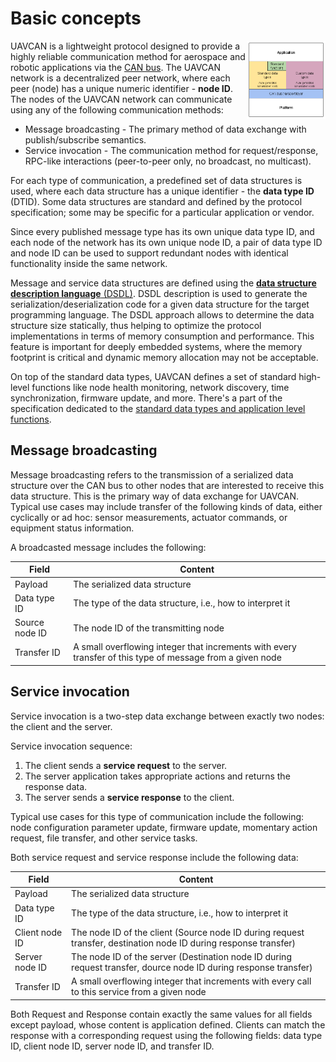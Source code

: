 ---
---

# Basic concepts

<a  href="figures/architecture.png">
<img src="figures/architecture.png" style="float: right; max-width: 25%"/>
</a>

UAVCAN is a lightweight protocol designed to provide a highly reliable communication method for aerospace and robotic
applications via the [CAN bus](https://en.wikipedia.org/wiki/CAN_bus).
The UAVCAN network is a decentralized peer network, where each peer (node) has a unique numeric identifier -
**node ID**.
The nodes of the UAVCAN network can communicate using any of the following communication methods:

* Message broadcasting - The primary method of data exchange with publish/subscribe semantics.
* Service invocation - The communication method for request/response, RPC-like interactions (peer-to-peer only,
no broadcast, no multicast).

For each type of communication, a predefined set of data structures is used, where each data structure has a unique
identifier - the **data type ID** (DTID).
Some data structures are standard and defined by the protocol specification; some may be specific for a particular
application or vendor.

Since every published message type has its own unique data type ID, and each node of the network has its own unique
node ID, a pair of data type ID and node ID can be used to support redundant nodes with identical functionality
inside the same network.

Message and service data structures are defined using the
[**data structure description language** (DSDL)](3._Data_structure_description_language.html).
DSDL description is used to generate the serialization/deserialization code for a given data structure for the target
programming language.
The DSDL approach allows to determine the data structure size statically, thus helping to optimize the protocol
implementations in terms of memory consumption and performance.
This feature is important for deeply embedded systems, where the memory footprint is critical and dynamic memory
allocation may not be acceptable.

On top of the standard data types, UAVCAN defines a set of standard high-level functions like node health monitoring,
network discovery, time synchronization, firmware update, and more. There's a part of the specification dedicated to
the [standard data types and application level functions](6._Standard_data_types.html).

## Message broadcasting

Message broadcasting refers to the transmission of a serialized data structure over the CAN bus to other nodes
that are interested to receive this data structure.
This is the primary way of data exchange for UAVCAN.
Typical use cases may include transfer of the following kinds of data, either cyclically or ad hoc: sensor measurements,
actuator commands, or equipment status information.

A broadcasted message includes the following:

Field                   | Content
------------------------|----------------------------------------------------------------------------------------------
Payload                 | The serialized data structure
Data type ID            | The type of the data structure, i.e., how to interpret it
Source node ID          | The node ID of the transmitting node
Transfer ID             | A small overflowing integer that increments with every transfer of this type of message from a given node

## Service invocation

Service invocation is a two-step data exchange between exactly two nodes: the client and the server.

Service invocation sequence:

1. The client sends a **service request** to the server.
2. The server application takes appropriate actions and returns the response data.
3. The server sends a **service response** to the client.

Typical use cases for this type of communication include the following: node configuration parameter update,
firmware update, momentary action request, file transfer, and other service tasks.

Both service request and service response include the following data:

Field                   | Content
------------------------|----------------------------------------------------------------------------------------------
Payload                 | The serialized data structure
Data type ID            | The type of the data structure, i.e., how to interpret it
Client node ID          | The node ID of the client (Source node ID during request transfer, destination node ID during response transfer)
Server node ID          | The node ID of the server (Destination node ID during request transfer, dource node ID during response transfer)
Transfer ID             | A small overflowing integer that increments with every call to this service from a given node

Both Request and Response contain exactly the same values for all fields except payload, whose content is application defined.
Clients can match the response with a corresponding request using the following fields: data type ID, client node ID,
server node ID, and transfer ID.
